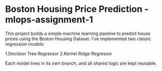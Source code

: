 # Boston Housing Price Prediction - mlops-assignment-1

This project builds a simple machine learning pipeline to predict house prices using the Boston Housing Dataset. I've implemented two classic regression models:

1.Decision Tree Regressor
2.Kernel Ridge Regressor

Each model lives in its own branch, and all shared logic are kept reusable.
